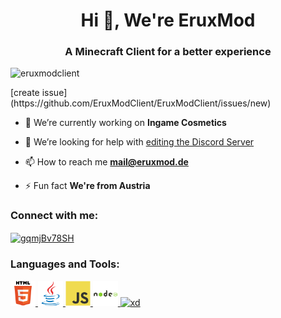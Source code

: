 <h1 align="center">Hi 👋, We're EruxMod</h1>
<h3 align="center">A Minecraft Client for a better experience</h3>

<p align="left"> <img src="https://komarev.com/ghpvc/?username=eruxmodclient&label=Profile%20views&color=0e75b6&style=flat" alt="eruxmodclient" /> </p>
[create issue](https://github.com/EruxModClient/EruxModClient/issues/new)

- 🔭 We’re currently working on **Ingame Cosmetics**

- 🤝 We’re looking for help with [editing the Discord Server](https://discord.gg/gqmjBv78SH)

- 📫 How to reach me **mail@eruxmod.de**

- ⚡ Fun fact **We're from Austria**

<h3 align="left">Connect with me:</h3>
<p align="left">
<a href="https://discord.gg/gqmjBv78SH" target="blank"><img align="center" src="https://raw.githubusercontent.com/rahuldkjain/github-profile-readme-generator/master/src/images/icons/Social/discord.svg" alt="gqmjBv78SH" height="30" width="40" /></a>
</p>

<h3 align="left">Languages and Tools:</h3>
<p align="left"> <a href="https://www.w3.org/html/" target="_blank" rel="noreferrer"> <img src="https://raw.githubusercontent.com/devicons/devicon/master/icons/html5/html5-original-wordmark.svg" alt="html5" width="40" height="40"/> </a> <a href="https://www.java.com" target="_blank" rel="noreferrer"> <img src="https://raw.githubusercontent.com/devicons/devicon/master/icons/java/java-original.svg" alt="java" width="40" height="40"/> </a> <a href="https://developer.mozilla.org/en-US/docs/Web/JavaScript" target="_blank" rel="noreferrer"> <img src="https://raw.githubusercontent.com/devicons/devicon/master/icons/javascript/javascript-original.svg" alt="javascript" width="40" height="40"/> </a> <a href="https://nodejs.org" target="_blank" rel="noreferrer"> <img src="https://raw.githubusercontent.com/devicons/devicon/master/icons/nodejs/nodejs-original-wordmark.svg" alt="nodejs" width="40" height="40"/> </a> <a href="https://www.adobe.com/products/xd.html" target="_blank" rel="noreferrer"> <img src="https://cdn.worldvectorlogo.com/logos/adobe-xd.svg" alt="xd" width="40" height="40"/> </a> </p>
